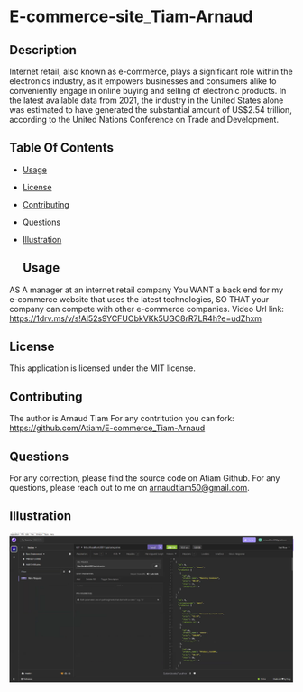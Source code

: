 # E-commerce-site_Tiam-Arnaud

 ## Description
Internet retail, also known as e-commerce, plays a significant role within the electronics industry, 
as it empowers businesses and consumers alike to conveniently engage in online buying and selling of electronic products. 
In the latest available data from 2021, the industry in the United States alone was estimated to have generated the substantial amount of US$2.54 trillion, 
according to the United Nations Conference on Trade and Development.

## Table Of Contents
- [Usage](#usage)
- [License](#license)
- [Contributing](#contributing)
- [Questions](#questions)
- [Illustration](#illustration)

  ## Usage
AS A manager at an internet retail company
You WANT a back end for my e-commerce website that uses the latest technologies,
SO THAT your company can compete with other e-commerce companies.
Video Url link: https://1drv.ms/v/s!Al52s9YCFUObkVKk5UGC8rR7LR4h?e=udZhxm

  ## License
This application is licensed under the MIT license.

## Contributing
The author is Arnaud Tiam
For any contritution you can fork: https://github.com/Atiam/E-commerce_Tiam-Arnaud


## Questions
For any correction, please find the source code on Atiam Github. For any questions, please reach out to me on arnaudtiam50@gmail.com.


## Illustration

[![Watch the video](https://github.com/Atiam/E-commerce_Tiam-Arnaud/blob/main/assets/images_get.png)](https://1drv.ms/v/s!Al52s9YCFUObkVKk5UGC8rR7LR4h?e=udZhxm)




